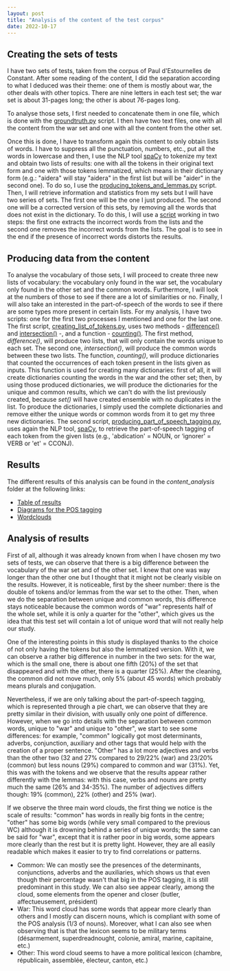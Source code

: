 ```yaml
---
layout: post
title: "Analysis of the content of the test corpus"
date: 2022-10-17
---
```


## Creating the sets of tests
I have two sets of tests, taken from the corpus of Paul d'Estournelles de Constant. After some reading of the content, I did the separation according to what I deduced was their theme: one of them is mostly about war, the other deals with other topics. There are nine letters in each test set; the war set is about 31-pages long; the other is about 76-pages long. 

To analyse those sets, I first needed to concatenate them in one file, which is done with the [groundtruth.py](https://github.com/FloChiff/phd/blob/main/word_frequency/scripts/groundtruth.py) script. I then have two text files, one with all the content from the war set and one with all the content from the other set.

Once this is done, I have to transform again this content to only obtain lists of words. I have to suppress all the punctuation, numbers, etc., put all the words in lowercase and then, I use the NLP tool [spaCy](https://spacy.io/) to tokenize my text and obtain two lists of results: one with all the tokens in their original text form and one with those tokens lemmatized, which means in their dictionary form (e.g.: "aidera" will stay "aidera" in the first list but will be "aider" in the second one). To do so, I use the [producing_tokens_and_lemmas.py](https://github.com/FloChiff/phd/blob/main/content_analysis/scripts/producing_tokens_and_lemmas.py) script. 
Then, I will retrieve information and statistics from my sets but I will have two series of sets. The first one will be the one I just produced. The second one will be a corrected version of this sets, by removing all the words that does not exist in the dictionary. To do this, I will use a [script](https://github.com/FloChiff/phd/blob/main/content_analysis/scripts/removing_incorrect_tokens.py) working in two steps: the first one extracts the incorrect words from the lists and the second one removes the incorrect words from the lists. 
The goal is to see in the end if the presence of incorrect words distorts the results.

## Producing data from the content
To analyse the vocabulary of those sets, I will proceed to create three new lists of vocabulary: the vocabulary only found in the war set, the vocabulary only found in the other set and the common words. Furthermore, I will look at the numbers of those to see if there are a lot of similarities or no. Finally, I will also take an interested in the part-of-speech of the words to see if there are some types more present in certain lists.
For my analysis, I have two scripts: one for the first two processes I mentioned and one for the last one.
The first script, [creating_list_of_tokens.py](https://github.com/FloChiff/phd/blob/main/content_analysis/scripts/creating_list_of_tokens.py), uses two methods - [difference()](https://www.w3schools.com/python/ref_set_difference.asp) and [intersection()](https://www.w3schools.com/python/ref_set_intersection.asp) -,  and a function - [counting()](https://github.com/FloChiff/phd/blob/main/content_analysis/scripts/counting.py). The first method, _difference()_, will produce two lists, that will only contain the words unique to each set. The second one, _intersection()_, will produce the common words between these two lists. The function, _counting()_, will produce dictionaries that counted the occurrences of each token present in the lists given as inputs. This function is used for creating many dictionaries: first of all, it will create dictionaries counting the words in the war and the other set; then, by using those produced dictionaries, we will produce the dictionaries for the unique and common results, which we can't do with the list previously created, because _set()_ will have created ensemble with no duplicates in the list. To produce the dictionaries, I simply used the complete dictionaries and remove either the unique words or common words from it to get my three new dictionaries.
The second script, [producing_part_of_speech_tagging.py](https://github.com/FloChiff/phd/blob/main/content_analysis/scripts/producing_part_of_speech_tagging.py), uses again the NLP tool, [spaCy](https://spacy.io/), to retrieve the part-of-speech tagging of each token from the given lists (e.g., 'abdication' = NOUN, or ‘ignorer' = VERB or 'et' = CCONJ).

## Results
The different results of this analysis can be found in the _content\_analysis_ folder at the following links: 
* [Table of results](https://github.com/FloChiff/phd/blob/main/content_analysis/README.md) 
* [Diagrams for the POS tagging](https://github.com/FloChiff/phd/tree/main/content_analysis/diagrams)
* [Wordclouds](https://github.com/FloChiff/phd/tree/main/content_analysis/wordclouds)

## Analysis of results
First of all, although it was already known from when I have chosen my two sets of tests, we can observe that there is a big difference between the vocabulary of the war set and of the other set. I knew that one was way longer than the other one but I thought that it might not be clearly visible on the results. However, it is noticeable, first by the sheer number: there is the double of tokens and/or lemmas from the war set to the other. Then, when we do the separation between unique and common words, this difference stays noticeable because the common words of "war" represents half of the whole set, while it is only a quarter for the "other", which gives us the idea that this test set will contain a lot of unique word that will not really help our study. 

One of the interesting points in this study is displayed thanks to the choice of not only having the tokens but also the lemmatized version. With it, we can observe a rather big difference in number in the two sets: for the war, which is the small one, there is about one fifth (20%) of the set that disappeared and with the other, there is a quarter (25%). After the cleaning, the common did not move much, only 5% (about 45 words) which probably means plurals and conjugation.

Nevertheless, if we are only talking about the part-of-speech tagging, which is represented through a pie chart, we can observe that they are pretty similar in their division, with usually only one point of difference. However, when we go into details with the separation between common words, unique to "war" and unique to "other", we start to see some differences: for example, "common" logically got most determinants, adverbs, conjunction, auxiliary and other tags that would help with the creation of a proper sentence. "Other" has a lot more adjectives and verbs than the other two (32 and 27% compared to 29/22% (war) and 23/20% (common) but less nouns (29%) compared to common and war (31%). Yet, this was with the tokens and we observe that the results appear rather differently with the lemmas: with this case, verbs and nouns are pretty much the same (26% and 34-35%). The number of adjectives differs though: 19% (common), 22% (other) and 25% (war).

If we observe the three main word clouds, the first thing we notice is the scale of results: "common" has words in really big fonts in the centre; "other" has some big words (while very small compared to the previous WC) although it is drowning behind a series of unique words; the same can be said for "war", except that it is rather poor in big words, some appears more clearly than the rest but it is pretty light. However, they are all easily readable which makes it easier to try to find correlations or patterns. 

* Common: We can mostly see the presences of the determinants, conjunctions, adverbs and the auxiliaries, which shows us that even though their percentage wasn't that big in the POS tagging, it is still predominant in this study. We can also see appear clearly, among the cloud, some elements from the opener and closer (butler, affectueusement, président)
* War: This word cloud has some words that appear more clearly than others and I mostly can discern nouns, which is compliant with some of the POS analysis (1/3 of nouns). Moreover, what I can also see when observing that is that the lexicon seems to be military terms (désarmement, superdreadnought, colonie, amiral, marine, capitaine, etc.)
* Other: This word cloud seems to have a more political lexicon (chambre, républicain, assemblée, électeur, canton, etc.)